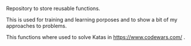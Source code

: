 Repository to store reusable functions.

This is used for training and learning porposes and to show a bit of my approaches to problems.

This functions where used to solve Katas in https://www.codewars.com/ .
